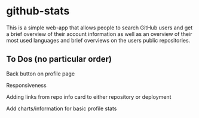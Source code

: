 # github-stats

This is a simple web-app that allows people to search GitHub users and get a brief overview of their account information as well as an overview of their most used languages and brief overviews on the users public repositories.

## To Dos (no particular order)

Back button on profile page

Responsiveness

Adding links from repo info card to either repository or deployment

Add charts/information for basic profile stats